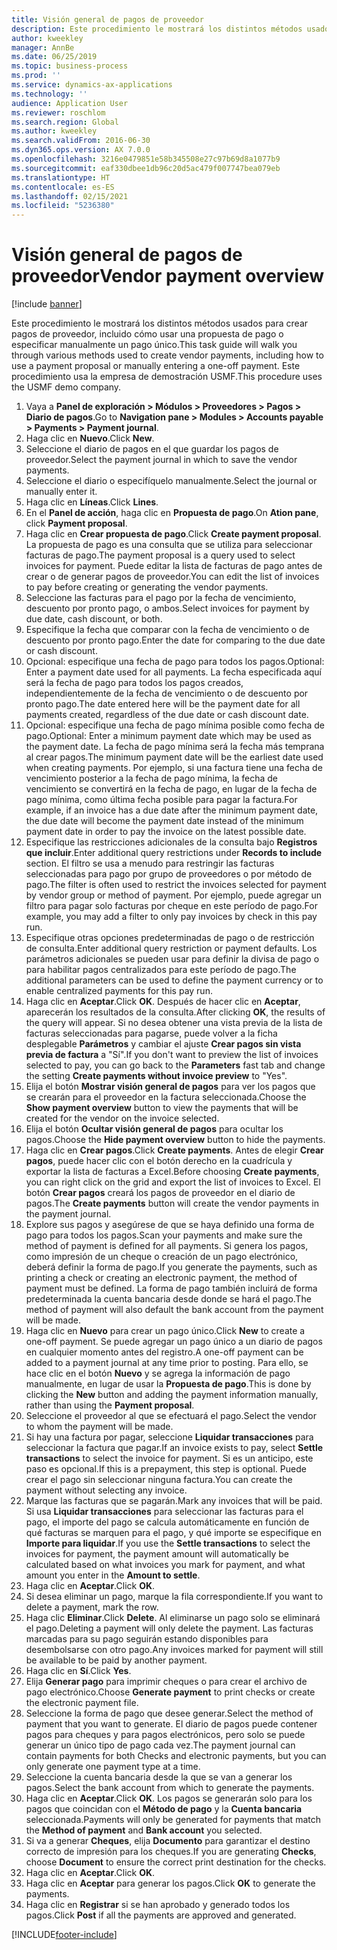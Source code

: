 ```yaml
---
title: Visión general de pagos de proveedor
description: Este procedimiento le mostrará los distintos métodos usados para crear pagos de proveedor, incluido cómo usar una propuesta de pago o especificar manualmente un pago único.
author: kweekley
manager: AnnBe
ms.date: 06/25/2019
ms.topic: business-process
ms.prod: ''
ms.service: dynamics-ax-applications
ms.technology: ''
audience: Application User
ms.reviewer: roschlom
ms.search.region: Global
ms.author: kweekley
ms.search.validFrom: 2016-06-30
ms.dyn365.ops.version: AX 7.0.0
ms.openlocfilehash: 3216e0479851e58b345508e27c97b69d8a1077b9
ms.sourcegitcommit: eaf330dbee1db96c20d5ac479f007747bea079eb
ms.translationtype: HT
ms.contentlocale: es-ES
ms.lasthandoff: 02/15/2021
ms.locfileid: "5236380"
---
```

# <a name="vendor-payment-overview"></a><span data-ttu-id="fcdf4-103">Visión general de pagos de proveedor</span><span class="sxs-lookup"><span data-stu-id="fcdf4-103">Vendor payment overview</span></span>

[!include [banner](../../includes/banner.md)]

<span data-ttu-id="fcdf4-104">Este procedimiento le mostrará los distintos métodos usados para crear pagos de proveedor, incluido cómo usar una propuesta de pago o especificar manualmente un pago único.</span><span class="sxs-lookup"><span data-stu-id="fcdf4-104">This task guide will walk you through various methods used to create vendor payments, including how to use a payment proposal or manually entering a one-off payment.</span></span> <span data-ttu-id="fcdf4-105">Este procedimiento usa la empresa de demostración USMF.</span><span class="sxs-lookup"><span data-stu-id="fcdf4-105">This procedure uses the USMF demo company.</span></span>

1. <span data-ttu-id="fcdf4-106">Vaya a **Panel de exploración > Módulos > Proveedores > Pagos > Diario de pagos**.</span><span class="sxs-lookup"><span data-stu-id="fcdf4-106">Go to **Navigation pane > Modules > Accounts payable > Payments > Payment journal**.</span></span>
2. <span data-ttu-id="fcdf4-107">Haga clic en **Nuevo**.</span><span class="sxs-lookup"><span data-stu-id="fcdf4-107">Click **New**.</span></span>
3. <span data-ttu-id="fcdf4-108">Seleccione el diario de pagos en el que guardar los pagos de proveedor.</span><span class="sxs-lookup"><span data-stu-id="fcdf4-108">Select the payment journal in which to save the vendor payments.</span></span> 
4. <span data-ttu-id="fcdf4-109">Seleccione el diario o especifíquelo manualmente.</span><span class="sxs-lookup"><span data-stu-id="fcdf4-109">Select the journal or manually enter it.</span></span>
5. <span data-ttu-id="fcdf4-110">Haga clic en **Líneas**.</span><span class="sxs-lookup"><span data-stu-id="fcdf4-110">Click **Lines**.</span></span>
6. <span data-ttu-id="fcdf4-111">En el **Panel de acción**, haga clic en **Propuesta de pago**.</span><span class="sxs-lookup"><span data-stu-id="fcdf4-111">On **Ation pane**, click **Payment proposal**.</span></span>
7. <span data-ttu-id="fcdf4-112">Haga clic en **Crear propuesta de pago**.</span><span class="sxs-lookup"><span data-stu-id="fcdf4-112">Click **Create payment proposal**.</span></span> <span data-ttu-id="fcdf4-113">La propuesta de pago es una consulta que se utiliza para seleccionar facturas de pago.</span><span class="sxs-lookup"><span data-stu-id="fcdf4-113">The payment proposal is a query used to select invoices for payment.</span></span> <span data-ttu-id="fcdf4-114">Puede editar la lista de facturas de pago antes de crear o de generar pagos de proveedor.</span><span class="sxs-lookup"><span data-stu-id="fcdf4-114">You can edit the list of invoices to pay before creating or generating the vendor payments.</span></span>
8. <span data-ttu-id="fcdf4-115">Seleccione las facturas para el pago por la fecha de vencimiento, descuento por pronto pago, o ambos.</span><span class="sxs-lookup"><span data-stu-id="fcdf4-115">Select invoices for payment by due date, cash discount, or both.</span></span> 
9. <span data-ttu-id="fcdf4-116">Especifique la fecha que comparar con la fecha de vencimiento o de descuento por pronto pago.</span><span class="sxs-lookup"><span data-stu-id="fcdf4-116">Enter the date for comparing to the due date or cash discount.</span></span> 
10. <span data-ttu-id="fcdf4-117">Opcional: especifique una fecha de pago para todos los pagos.</span><span class="sxs-lookup"><span data-stu-id="fcdf4-117">Optional: Enter a payment date used for all payments.</span></span> <span data-ttu-id="fcdf4-118">La fecha especificada aquí será la fecha de pago para todos los pagos creados, independientemente de la fecha de vencimiento o de descuento por pronto pago.</span><span class="sxs-lookup"><span data-stu-id="fcdf4-118">The date entered here will be the payment date for all payments created, regardless of the due date or cash discount date.</span></span>  
11. <span data-ttu-id="fcdf4-119">Opcional: especifique una fecha de pago mínima posible como fecha de pago.</span><span class="sxs-lookup"><span data-stu-id="fcdf4-119">Optional: Enter a minimum payment date which may be used as the payment date.</span></span> <span data-ttu-id="fcdf4-120">La fecha de pago mínima será la fecha más temprana al crear pagos.</span><span class="sxs-lookup"><span data-stu-id="fcdf4-120">The minimum payment date will be the earliest date used when creating payments.</span></span> <span data-ttu-id="fcdf4-121">Por ejemplo, si una factura tiene una fecha de vencimiento posterior a la fecha de pago mínima, la fecha de vencimiento se convertirá en la fecha de pago, en lugar de la fecha de pago mínima, como última fecha posible para pagar la factura.</span><span class="sxs-lookup"><span data-stu-id="fcdf4-121">For example, if an invoice has a due date after the minimum payment date, the due date will become the payment date instead of the minimum payment date in order to pay the invoice on the latest possible date.</span></span>
12. <span data-ttu-id="fcdf4-122">Especifique las restricciones adicionales de la consulta bajo **Registros que incluir**.</span><span class="sxs-lookup"><span data-stu-id="fcdf4-122">Enter additional query restrictions under **Records to include** section.</span></span> <span data-ttu-id="fcdf4-123">El filtro se usa a menudo para restringir las facturas seleccionadas para pago por grupo de proveedores o por método de pago.</span><span class="sxs-lookup"><span data-stu-id="fcdf4-123">The filter is often used to restrict the invoices selected for payment by vendor group or method of payment.</span></span> <span data-ttu-id="fcdf4-124">Por ejemplo, puede agregar un filtro para pagar solo facturas por cheque en este período de pago.</span><span class="sxs-lookup"><span data-stu-id="fcdf4-124">For example, you may add a filter to only pay invoices by check in this pay run.</span></span>
13. <span data-ttu-id="fcdf4-125">Especifique otras opciones predeterminadas de pago o de restricción de consulta.</span><span class="sxs-lookup"><span data-stu-id="fcdf4-125">Enter additional query restriction or payment defaults.</span></span> <span data-ttu-id="fcdf4-126">Los parámetros adicionales se pueden usar para definir la divisa de pago o para habilitar pagos centralizados para este período de pago.</span><span class="sxs-lookup"><span data-stu-id="fcdf4-126">The additional parameters can be used to define the payment currency or to enable centralized payments for this pay run.</span></span>  
14. <span data-ttu-id="fcdf4-127">Haga clic en **Aceptar**.</span><span class="sxs-lookup"><span data-stu-id="fcdf4-127">Click **OK**.</span></span> <span data-ttu-id="fcdf4-128">Después de hacer clic en **Aceptar**, aparecerán los resultados de la consulta.</span><span class="sxs-lookup"><span data-stu-id="fcdf4-128">After clicking **OK**, the results of the query will appear.</span></span> <span data-ttu-id="fcdf4-129">Si no desea obtener una vista previa de la lista de facturas seleccionadas para pagarse, puede volver a la ficha desplegable **Parámetros** y cambiar el ajuste **Crear pagos sin vista previa de factura** a "Sí".</span><span class="sxs-lookup"><span data-stu-id="fcdf4-129">If you don't want to preview the list of invoices selected to pay, you can go back to the **Parameters** fast tab and change the setting **Create payments without invoice preview** to "Yes".</span></span>  
15. <span data-ttu-id="fcdf4-130">Elija el botón **Mostrar visión general de pagos** para ver los pagos que se crearán para el proveedor en la factura seleccionada.</span><span class="sxs-lookup"><span data-stu-id="fcdf4-130">Choose the **Show payment overview** button to view the payments that will be created for the vendor on the invoice selected.</span></span>
16. <span data-ttu-id="fcdf4-131">Elija el botón **Ocultar visión general de pagos** para ocultar los pagos.</span><span class="sxs-lookup"><span data-stu-id="fcdf4-131">Choose the **Hide payment overview** button to hide the payments.</span></span> 
17. <span data-ttu-id="fcdf4-132">Haga clic en **Crear pagos**.</span><span class="sxs-lookup"><span data-stu-id="fcdf4-132">Click **Create payments**.</span></span> <span data-ttu-id="fcdf4-133">Antes de elegir **Crear pagos**, puede hacer clic con el botón derecho en la cuadrícula y exportar la lista de facturas a Excel.</span><span class="sxs-lookup"><span data-stu-id="fcdf4-133">Before choosing **Create payments**, you can right click on the grid and export the list of invoices to Excel.</span></span> <span data-ttu-id="fcdf4-134">El botón **Crear pagos** creará los pagos de proveedor en el diario de pagos.</span><span class="sxs-lookup"><span data-stu-id="fcdf4-134">The **Create payments** button will create the vendor payments in the payment journal.</span></span>  
18. <span data-ttu-id="fcdf4-135">Explore sus pagos y asegúrese de que se haya definido una forma de pago para todos los pagos.</span><span class="sxs-lookup"><span data-stu-id="fcdf4-135">Scan your payments and make sure the method of payment is defined for all payments.</span></span> <span data-ttu-id="fcdf4-136">Si genera los pagos, como impresión de un cheque o creación de un pago electrónico, deberá definir la forma de pago.</span><span class="sxs-lookup"><span data-stu-id="fcdf4-136">If you generate the payments, such as printing a check or creating an electronic payment, the method of payment must be defined.</span></span> <span data-ttu-id="fcdf4-137">La forma de pago también incluirá de forma predeterminada la cuenta bancaria desde donde se hará el pago.</span><span class="sxs-lookup"><span data-stu-id="fcdf4-137">The method of payment will also default the bank account from the payment will be made.</span></span>  
19. <span data-ttu-id="fcdf4-138">Haga clic en **Nuevo** para crear un pago único.</span><span class="sxs-lookup"><span data-stu-id="fcdf4-138">Click **New** to create a one-off payment.</span></span> <span data-ttu-id="fcdf4-139">Se puede agregar un pago único a un diario de pagos en cualquier momento antes del registro.</span><span class="sxs-lookup"><span data-stu-id="fcdf4-139">A one-off payment can be added to a payment journal at any time prior to posting.</span></span> <span data-ttu-id="fcdf4-140">Para ello, se hace clic en el botón **Nuevo** y se agrega la información de pago manualmente, en lugar de usar la **Propuesta de pago**.</span><span class="sxs-lookup"><span data-stu-id="fcdf4-140">This is done by clicking the **New** button and adding the payment information manually, rather than using the **Payment proposal**.</span></span>  
20. <span data-ttu-id="fcdf4-141">Seleccione el proveedor al que se efectuará el pago.</span><span class="sxs-lookup"><span data-stu-id="fcdf4-141">Select the vendor to whom the payment will be made.</span></span>
21. <span data-ttu-id="fcdf4-142">Si hay una factura por pagar, seleccione **Liquidar transacciones** para seleccionar la factura que pagar.</span><span class="sxs-lookup"><span data-stu-id="fcdf4-142">If an invoice exists to pay, select **Settle transactions** to select the invoice for payment.</span></span> <span data-ttu-id="fcdf4-143">Si es un anticipo, este paso es opcional.</span><span class="sxs-lookup"><span data-stu-id="fcdf4-143">If this is a prepayment, this step is optional.</span></span> <span data-ttu-id="fcdf4-144">Puede crear el pago sin seleccionar ninguna factura.</span><span class="sxs-lookup"><span data-stu-id="fcdf4-144">You can create the payment without selecting any invoice.</span></span> 
22. <span data-ttu-id="fcdf4-145">Marque las facturas que se pagarán.</span><span class="sxs-lookup"><span data-stu-id="fcdf4-145">Mark any invoices that will be paid.</span></span> <span data-ttu-id="fcdf4-146">Si usa **Liquidar transacciones** para seleccionar las facturas para el pago, el importe del pago se calcula automáticamente en función de qué facturas se marquen para el pago, y qué importe se especifique en **Importe para liquidar**.</span><span class="sxs-lookup"><span data-stu-id="fcdf4-146">If you use the **Settle transactions** to select the invoices for payment, the payment amount will automatically be calculated based on what invoices you mark for payment, and what amount you enter in the **Amount to settle**.</span></span>
23. <span data-ttu-id="fcdf4-147">Haga clic en **Aceptar**.</span><span class="sxs-lookup"><span data-stu-id="fcdf4-147">Click **OK**.</span></span>
24. <span data-ttu-id="fcdf4-148">Si desea eliminar un pago, marque la fila correspondiente.</span><span class="sxs-lookup"><span data-stu-id="fcdf4-148">If you want to delete a payment, mark the row.</span></span>
25. <span data-ttu-id="fcdf4-149">Haga clic **Eliminar**.</span><span class="sxs-lookup"><span data-stu-id="fcdf4-149">Click **Delete**.</span></span> <span data-ttu-id="fcdf4-150">Al eliminarse un pago solo se eliminará el pago.</span><span class="sxs-lookup"><span data-stu-id="fcdf4-150">Deleting a payment will only delete the payment.</span></span> <span data-ttu-id="fcdf4-151">Las facturas marcadas para su pago seguirán estando disponibles para desembolsarse con otro pago.</span><span class="sxs-lookup"><span data-stu-id="fcdf4-151">Any invoices marked for payment will still be available to be paid by another payment.</span></span>
26. <span data-ttu-id="fcdf4-152">Haga clic en **Sí**.</span><span class="sxs-lookup"><span data-stu-id="fcdf4-152">Click **Yes**.</span></span>
27. <span data-ttu-id="fcdf4-153">Elija **Generar pago** para imprimir cheques o para crear el archivo de pago electrónico.</span><span class="sxs-lookup"><span data-stu-id="fcdf4-153">Choose **Generate payment** to print checks or create the electronic payment file.</span></span>
28. <span data-ttu-id="fcdf4-154">Seleccione la forma de pago que desee generar.</span><span class="sxs-lookup"><span data-stu-id="fcdf4-154">Select the method of payment that you want to generate.</span></span> <span data-ttu-id="fcdf4-155">El diario de pagos puede contener pagos para cheques y para pagos electrónicos, pero solo se puede generar un único tipo de pago cada vez.</span><span class="sxs-lookup"><span data-stu-id="fcdf4-155">The payment journal can contain payments for both Checks and electronic payments, but you can only generate one payment type at a time.</span></span>
29. <span data-ttu-id="fcdf4-156">Seleccione la cuenta bancaria desde la que se van a generar los pagos.</span><span class="sxs-lookup"><span data-stu-id="fcdf4-156">Select the bank account from which to generate the payments.</span></span>
30. <span data-ttu-id="fcdf4-157">Haga clic en **Aceptar**.</span><span class="sxs-lookup"><span data-stu-id="fcdf4-157">Click **OK**.</span></span> <span data-ttu-id="fcdf4-158">Los pagos se generarán solo para los pagos que coincidan con el **Método de pago** y la **Cuenta bancaria** seleccionada.</span><span class="sxs-lookup"><span data-stu-id="fcdf4-158">Payments will only be generated for payments that match the **Method of payment** and **Bank account** you selected.</span></span>
31. <span data-ttu-id="fcdf4-159">Si va a generar **Cheques**, elija **Documento** para garantizar el destino correcto de impresión para los cheques.</span><span class="sxs-lookup"><span data-stu-id="fcdf4-159">If you are generating **Checks**, choose **Document** to ensure the correct print destination for the checks.</span></span>
32. <span data-ttu-id="fcdf4-160">Haga clic en **Aceptar**.</span><span class="sxs-lookup"><span data-stu-id="fcdf4-160">Click **OK**.</span></span>
33. <span data-ttu-id="fcdf4-161">Haga clic en **Aceptar** para generar los pagos.</span><span class="sxs-lookup"><span data-stu-id="fcdf4-161">Click **OK** to generate the payments.</span></span>
34. <span data-ttu-id="fcdf4-162">Haga clic en **Registrar** si se han aprobado y generado todos los pagos.</span><span class="sxs-lookup"><span data-stu-id="fcdf4-162">Click **Post** if all the payments are approved and generated.</span></span> 



[!INCLUDE[footer-include](../../../includes/footer-banner.md)]